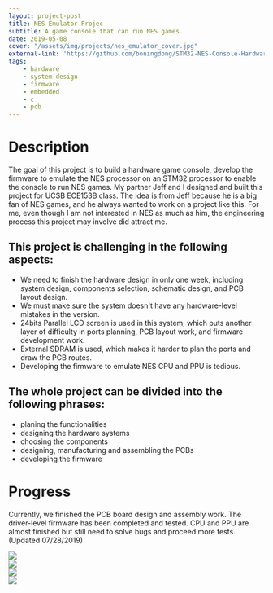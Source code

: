 ```yaml
---
layout: project-post
title: NES Emulator Projec
subtitle: A game console that can run NES games.
date: 2019-05-08
cover: "/assets/img/projects/nes_emulator_cover.jpg"
external-link: 'https://github.com/boningdong/STM32-NES-Console-Hardware'
tags:
    - hardware
    - system-design
    - firmware
    - embedded
    - c
    - pcb
---
```

# Description
The goal of this project is to build a hardware game console, develop the firmware to emulate the NES processor on an STM32 processor to enable the console to run NES games.
My partner Jeff and I designed and built this project for UCSB ECE153B class. The idea is from Jeff because he is a big fan of NES games, and he always wanted to work on a project like this. For me, even though I am not interested in NES as much as him, the engineering process this project may involve did attract me.
## This project is challenging in the following aspects:
- We need to finish the hardware design in only one week, including system design, components selection, schematic design, and PCB layout design.
- We must make sure the system doesn't have any hardware-level mistakes in the version.
- 24bits Parallel LCD screen is used in this system, which puts another layer of difficulty in ports planning, PCB layout work, and firmware development work.
- External SDRAM is used, which makes it harder to plan the ports and draw the PCB routes.
- Developing the firmware to emulate NES CPU and PPU is tedious.
## The whole project can be divided into the following phrases:
- planing the functionalities
- designing the hardware systems
- choosing the components
- designing, manufacturing and assembling the  PCBs
- developing the firmware
# Progress
Currently, we finished the PCB board design and assembly work. The driver-level firmware has been completed and tested. CPU and PPU are almost finished but still need to solve bugs and proceed more tests. (Updated 07/28/2019)
<div class="row justify-content-center d-flex">
    <div class="col-12 col-lg-6">
        <img class="project-photo mx-auto my-2 my-md-4" src="{{ site.baseurl }}/assets/img/projects/nes_emulator_5.jpg">
    </div>
    <div class="col-12 col-lg-6">
        <img class="project-photo mx-auto my-2 my-md-4" src="{{ site.baseurl }}/assets/img/projects/nes_emulator_4.jpg">
    </div>
    <div class="col-12 col-lg-6">
        <img class="project-photo mx-auto my-2 my-md-4" src="{{ site.baseurl }}/assets/img/projects/nes_emulator_2.jpg">
    </div>
    <div class="col-12 col-lg-6">
        <img class="project-photo mx-auto my-2 my-md-4" src="{{ site.baseurl }}/assets/img/projects/nes_emulator_3.jpg">
    </div>
</div>